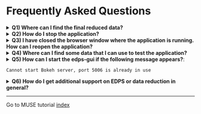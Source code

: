 # Frequently Asked Questions

<details>
<summary><b>Q1) Where can I find the final reduced data?</b></summary>

Answer: all the products of all the datasets and the reductions are saved into the EDPS_data directory, specified when
executing the `edps-gui` for the first time. One can decide to export only the final products for selected datasets and
only for the desired reduction attempts into another location for further analysis. To do so, proceed as follows:

1. In the `Reduction Queue` tab, select the dataset and the dataset for which you want to export the final products.
   Click on the `Archive` button.
   ````{figure} figures/archive.jpg
   :alt: archive
   :name: archive
   ```` 

2. Go in the `Reduction Archive` tab, 

   ````{figure} figures/export1.jpg
   :alt: export1
   :name: fig_export1
   ```` 

   and click on the `Export` button. A new tab window appear where you can indicate the
   directory you want to copy your final products; finally press "Export" to copy the data.


   ````{figure} figures/export2.jpg
   :alt: export2
   :name: fig_export2
   ```` 

</details>

<details>
<summary><b>Q2) How do I stop the application?</b></summary>

Answer: Proceed as follows:

1. Press “Stop EDPS” in the Dashboard.

2. Type Ctrl-C in the terminal where the application is running. If the
   application doesn’t terminate, type Ctrl-C again.

3. Alternatively, kill the ‘panel serve’ process on your system, for example:

   		  ps -e | grep panel # get the process ID of the gui (<pid>).
   		  kill -9 <pid>

</details>

<details>
<summary><b>Q3) I have closed the browser window where the application is running. How can I reopen the application?</b></summary>

Answer: Point your browser to: http://localhost:5006/edps-gui

</details>

<details>
<summary><b>Q4) Where can I find some data that I can use to test the application?</b></summary>

Answer: Install the `datademo` package provided with the pipeline installation or download the “Demo Data” package
from [href=https://www.eso.org/sci/software/pipe_aem_table.html](https://www.eso.org/sci/software/pipe_aem_table.html).
Please note that the demo data can be large (tens of Gigabytes).

A convenient script to download demo data for any pipeline is also available and can be used from the command line:

	curl -O https://eso.org/sci/software/apptainer/eso_download_demodata.sh  
	bash ./eso_download_demodata.sh 

</details>

<details>
<summary><b>Q5) How can I start the edps-gui if the following message appears?</b>:

	Cannot start Bokeh server, port 5006 is already in use

</summary>	

Answer: The panel server was not closed properly. Kill it by typing:

   	ps -e | grep panel # get the process ID of the gui (<pid>).
   	kill -9 <pid>

</details>

<details>
<summary><b>Q6) How do I get additional support on EDPS or data reduction in general?</b>
</summary>

Answer: For suggestions, questions, or feedback in general, please open a ticket with the EDPS Support
team. This [link](https://support.eso.org/new-ticket?ticket%5Bticket_field_13%5D%5Bdata%5D=227) should take you directly to a webpage for creating and EDPS feedback ticket, but
incase you want to navigate there ’manually’, go to [https://support.eso.org](https://support.eso.org), login, click on
"Submit Helpdesk Ticket", and specify the Help topic: "Post Observations", "ESO Data Processing
System [EDPS]".

</details>

---
Go to MUSE tutorial [index](../muse/index)
